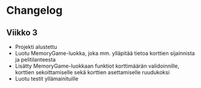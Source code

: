 # Changelog

## Viikko 3

- Projekti alustettu
- Luotu MemoryGame-luokka, joka mm. ylläpitää tietoa korttien sijainnista ja pelitilanteesta
- Lisätty MemoryGame-luokkaan funktiot korttimäärän validoinnille, korttien sekoittamiselle sekä korttien asettamiselle ruudukoksi
- Luotu testit yllämainituille